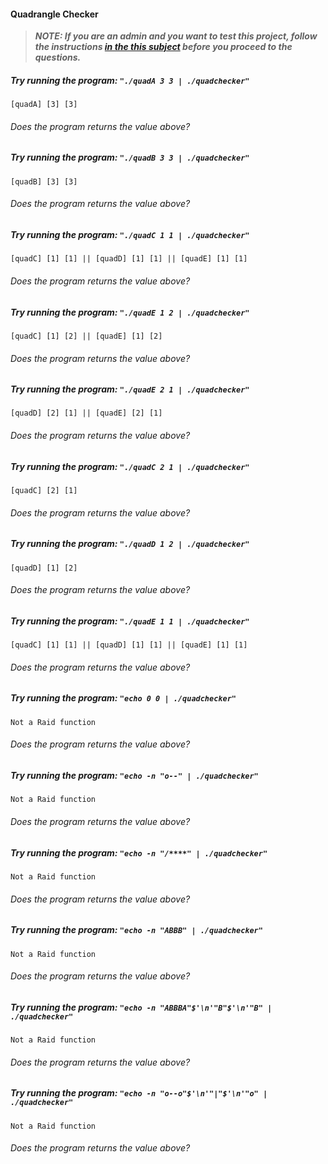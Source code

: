 #### Quadrangle Checker

> ***NOTE: If you are an admin and you want to test this project, follow the instructions [in the this subject](https://github.com/01-edu/go-tests/blob/master/raid-testing.md) before you proceed to the questions.***

##### Try running the program: `"./quadA 3 3 | ./quadchecker"`

```
[quadA] [3] [3]
```

###### Does the program returns the value above?

##### Try running the program: `"./quadB 3 3 | ./quadchecker"`

```
[quadB] [3] [3]
```

###### Does the program returns the value above?

##### Try running the program: `"./quadC 1 1 | ./quadchecker"`

```
[quadC] [1] [1] || [quadD] [1] [1] || [quadE] [1] [1]
```

###### Does the program returns the value above?

##### Try running the program: `"./quadE 1 2 | ./quadchecker"`

```
[quadC] [1] [2] || [quadE] [1] [2]
```

###### Does the program returns the value above?

##### Try running the program: `"./quadE 2 1 | ./quadchecker"`

```
[quadD] [2] [1] || [quadE] [2] [1]
```

###### Does the program returns the value above?

##### Try running the program: `"./quadC 2 1 | ./quadchecker"`

```
[quadC] [2] [1]
```

###### Does the program returns the value above?

##### Try running the program: `"./quadD 1 2 | ./quadchecker"`

```
[quadD] [1] [2]
```

###### Does the program returns the value above?

##### Try running the program: `"./quadE 1 1 | ./quadchecker"`

```
[quadC] [1] [1] || [quadD] [1] [1] || [quadE] [1] [1]
```

###### Does the program returns the value above?

##### Try running the program: `"echo 0 0 | ./quadchecker"`

```
Not a Raid function
```

###### Does the program returns the value above?

##### Try running the program: `"echo -n "o--" | ./quadchecker"`

```
Not a Raid function
```

###### Does the program returns the value above?

##### Try running the program: `"echo -n "/****" | ./quadchecker"`

```
Not a Raid function
```

###### Does the program returns the value above?

##### Try running the program: `"echo -n "ABBB" | ./quadchecker"`

```
Not a Raid function
```

###### Does the program returns the value above?

##### Try running the program: `"echo -n "ABBBA"$'\n'"B"$'\n'"B" | ./quadchecker"`

```
Not a Raid function
```

###### Does the program returns the value above?

##### Try running the program: `"echo -n "o--o"$'\n'"|"$'\n'"o" | ./quadchecker"`

```
Not a Raid function
```

###### Does the program returns the value above?
